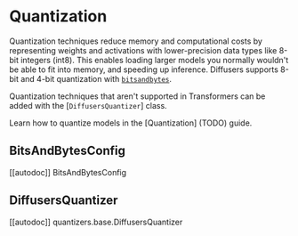 <!--Copyright 2024 The HuggingFace Team. All rights reserved.

Licensed under the Apache License, Version 2.0 (the "License"); you may not use this file except in compliance with
the License. You may obtain a copy of the License at

http://www.apache.org/licenses/LICENSE-2.0

Unless required by applicable law or agreed to in writing, software distributed under the License is distributed on
an "AS IS" BASIS, WITHOUT WARRANTIES OR CONDITIONS OF ANY KIND, either express or implied. See the License for the
specific language governing permissions and limitations under the License.

-->

# Quantization

Quantization techniques reduce memory and computational costs by representing weights and activations with lower-precision data types like 8-bit integers (int8). This enables loading larger models you normally wouldn't be able to fit into memory, and speeding up inference. Diffusers supports 8-bit and 4-bit quantization with [`bitsandbytes`](https://github.com/bitsandbytes-foundation/bitsandbytes).

Quantization techniques that aren't supported in Transformers can be added with the [`DiffusersQuantizer`] class.

<Tip>

Learn how to quantize models in the [Quantization] (TODO) guide.

</Tip>


## BitsAndBytesConfig

[[autodoc]] BitsAndBytesConfig

## DiffusersQuantizer

[[autodoc]] quantizers.base.DiffusersQuantizer
